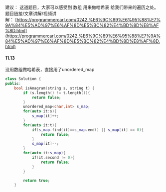 建议： 这道题目，大家可以感受到 数组 用来做哈希表 给我们带来的遍历之处。 
题目链接/文章讲解/视频讲解： [https://programmercarl.com/0242.%E6%9C%89%E6%95%88%E7%9A%84%E5%AD%97%E6%AF%8D%E5%BC%82%E4%BD%8D%E8%AF%8D.html](https://programmercarl.com/0242.%E6%9C%89%E6%95%88%E7%9A%84%E5%AD%97%E6%AF%8D%E5%BC%82%E4%BD%8D%E8%AF%8D.html)

#### 11.13
没用数组做哈希表，直接用了unordered_map
```c++
class Solution {
public:
    bool isAnagram(string s, string t) {
        if (s.length() != t.length()){
            return false;
        }
        unordered_map<char,int> s_map;
        for(auto it:s){
            s_map[it]++;
        }
        for(auto it:t){
            if(s_map.find(it)==s_map.end() || s_map[it] == 0){
                return false;
            }
            s_map[it]--;
        }
        for(auto it:s_map){
            if(it.second != 0){
                return false;
            }
        }

        return true;
    }
```

